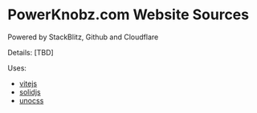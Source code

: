 # PowerKnobz.com Website Sources

Powered by StackBlitz, Github and Cloudflare

Details: [TBD]

Uses:

- [vitejs](https://vitejs.dev/)
- [solidjs](https://www.solidjs.com/)
- [unocss](https://unocss.dev/)
